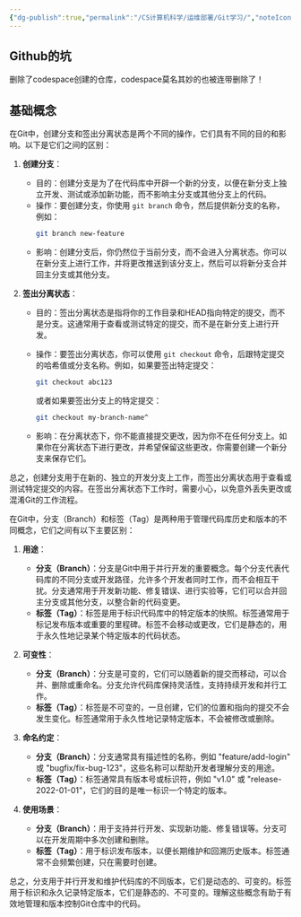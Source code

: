 ```yaml
---
{"dg-publish":true,"permalink":"/CS计算机科学/运维部署/Git学习/","noteIcon":"","created":"2024-03-03T20:05:24.135+08:00","updated":"2024-04-24T00:39:24.761+08:00"}
---
```



## Github的坑

删除了codespace创建的仓库，codespace莫名其妙的也被连带删除了！

## 基础概念

在Git中，创建分支和签出分离状态是两个不同的操作，它们具有不同的目的和影响。以下是它们之间的区别：

1. **创建分支**：

   - 目的：创建分支是为了在代码库中开辟一个新的分支，以便在新分支上独立开发、测试或添加新功能，而不影响主分支或其他分支上的代码。
   - 操作：要创建分支，你使用 `git branch` 命令，然后提供新分支的名称，例如：
	 ```bash
	 git branch new-feature
	 ```
   - 影响：创建分支后，你仍然位于当前分支，而不会进入分离状态。你可以在新分支上进行工作，并将更改推送到该分支上，然后可以将新分支合并回主分支或其他分支。

2. **签出分离状态**：

   - 目的：签出分离状态是指将你的工作目录和HEAD指向特定的提交，而不是分支。这通常用于查看或测试特定的提交，而不是在新分支上进行开发。
   - 操作：要签出分离状态，你可以使用 `git checkout` 命令，后跟特定提交的哈希值或分支名称。例如，如果要签出特定提交：
	 ```bash
	 git checkout abc123
	 ```

	 或者如果要签出分支上的特定提交：

	 ```bash
	 git checkout my-branch-name^
	 ```
   - 影响：在分离状态下，你不能直接提交更改，因为你不在任何分支上。如果你在分离状态下进行更改，并希望保留这些更改，你需要创建一个新分支来保存它们。

总之，创建分支用于在新的、独立的开发分支上工作，而签出分离状态用于查看或测试特定提交的内容。在签出分离状态下工作时，需要小心，以免意外丢失更改或混淆Git的工作流程。

在Git中，分支（Branch）和标签（Tag）是两种用于管理代码库历史和版本的不同概念，它们之间有以下主要区别：

1. **用途**：

   - **分支（Branch）**：分支是Git中用于并行开发的重要概念。每个分支代表代码库的不同分支或开发路径，允许多个开发者同时工作，而不会相互干扰。分支通常用于开发新功能、修复错误、进行实验等，它们可以合并回主分支或其他分支，以整合新的代码变更。
   - **标签（Tag）**：标签是用于标识代码库中的特定版本的快照。标签通常用于标记发布版本或重要的里程碑。标签不会移动或更改，它们是静态的，用于永久性地记录某个特定版本的代码状态。

2. **可变性**：

   - **分支（Branch）**：分支是可变的，它们可以随着新的提交而移动，可以合并、删除或重命名。分支允许代码库保持灵活性，支持持续开发和并行工作。
   - **标签（Tag）**：标签是不可变的，一旦创建，它们的位置和指向的提交不会发生变化。标签通常用于永久性地记录特定版本，不会被修改或删除。

3. **命名约定**：

   - **分支（Branch）**：分支通常具有描述性的名称，例如 "feature/add-login" 或 "bugfix/fix-bug-123"，这些名称可以帮助开发者理解分支的用途。
   - **标签（Tag）**：标签通常具有版本号或标识符，例如 "v1.0" 或 "release-2022-01-01"，它们的目的是唯一标识一个特定的版本。

4. **使用场景**：

   - **分支（Branch）**：用于支持并行开发、实现新功能、修复错误等。分支可以在开发周期中多次创建和删除。
   - **标签（Tag）**：用于标识发布版本，以便长期维护和回溯历史版本。标签通常不会频繁创建，只在需要时创建。

总之，分支用于并行开发和维护代码库的不同版本，它们是动态的、可变的。标签用于标识和永久记录特定版本，它们是静态的、不可变的。理解这些概念有助于有效地管理和版本控制Git仓库中的代码。

